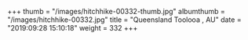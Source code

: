 +++
thumb = "/images/hitchhike-00332-thumb.jpg"
albumthumb = "/images/hitchhike-00332.jpg"
title = "Queensland Toolooa , AU"
date = "2019:09:28 15:10:18"
weight = 332
+++
